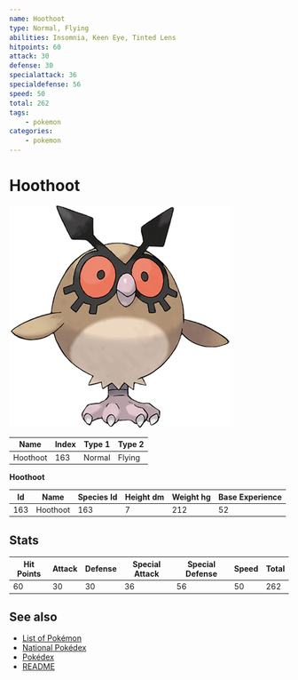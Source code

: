 ```yaml
---
name: Hoothoot
type: Normal, Flying
abilities: Insomnia, Keen Eye, Tinted Lens
hitpoints: 60
attack: 30
defense: 30
specialattack: 36
specialdefense: 56
speed: 50
total: 262
tags:
    - pokemon
categories:
    - pokemon
---
```


# Hoothoot


![Hoothoot](images/163.png)

| **Name** | **Index** | **Type 1** | **Type 2** |
|----|----|----|----|
| Hoothoot | 163 | Normal | Flying  |

**Hoothoot** 




| **Id** | **Name** | **Species Id** | **Height dm** | **Weight hg** | **Base Experience** |
|--------|----------|----------------|------------|------------|---------------------|
| 163 | Hoothoot | 163 | 7 | 212 | 52 |



## Stats

| **Hit Points** | **Attack** | **Defense** | **Special Attack** | **Special Defense** | **Speed** | **Total** |
|----------------|------------|-------------|--------------------|---------------------|-----------|-----------|
| 60 | 30 | 30 | 36 | 56 | 50 | 262 |

## See also

- [List of Pokémon](../pokemon.md)
- [National Pokédex](../national_pokedex.md)
- [Pokédex](../pokedex.md)
- [README](../README.md)
